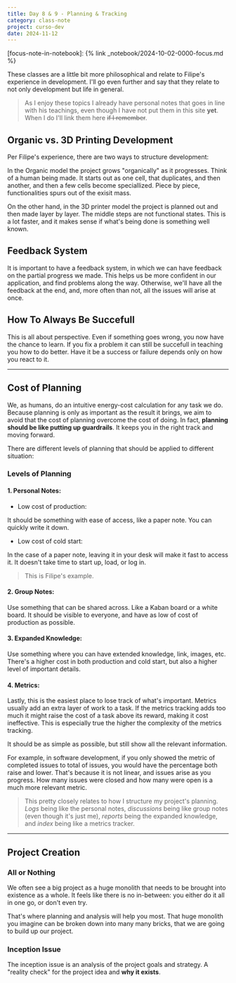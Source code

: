 ```yaml
---
title: Day 8 & 9 - Planning & Tracking
category: class-note
project: curso-dev
date: 2024-11-12
---
```

[focus-note-in-notebook]: {% link _notebook/2024-10-02-0000-focus.md %}

These classes are a little bit more philosophical and relate to Filipe's experience in development. I'll go even further and say that they relate to not only development but life in general. 

> As I enjoy these topics I already have personal notes that goes in line with his teachings, even though I have not put them in this site **yet**. When I do I'll link them here ~~if I remember~~.

## Organic vs. 3D Printing Development

Per Filipe's experience, there are two ways to structure development:

In the Organic model the project grows "organically" as it progresses. Think of a human being made. It starts out as one cell, that duplicates, and then another, and then a few cells become speciallized. Piece by piece, functionalities spurs out of the exisit mass.

On the other hand, in the 3D printer model the project is planned out and then made layer by layer. The middle steps are not functional states. This is a lot faster, and it makes sense if what's being done is something well known.

## Feedback System

It is important to have a feedback system, in which we can have feedback on the partial progress we made. This helps us be more confident in our application, and find problems along the way. Otherwise, we'll have all the feedback at the end, and, more often than not, all the issues will arise at once.

## How To Always Be Succefull

This is all about perspective. Even if something goes wrong, you now have the chance to learn. If you fix a problem it can still be succefull in teaching you how to do better. Have it be a success or failure depends only on how you react to it.

---

## Cost of Planning

We, as humans, do an intuitive energy-cost calculation for any task we do. Because planning is only as important as the result it brings, we aim to avoid that the cost of planning overcome the cost of doing. In fact, **planning should be like putting up guardrails**. It keeps you in the right track and moving forward.

There are different levels of planning that should be applied to different situation:

### Levels of Planning

#### 1. Personal Notes:

* Low cost of production:

It should be something with ease of access, like a paper note. You can quickly write it down.

* Low cost of cold start:

In the case of a paper note, leaving it in your desk will make it fast to access it. It doesn't take time to start up, load, or log in.

> This is Filipe's example.

#### 2. Group Notes:

Use something that can be shared across. Like a Kaban board or a white board. It should be visible to everyone, and have as low of cost of production as possible.

#### 3. Expanded Knowledge:

Use something where you can have extended knowledge, link, images, etc. There's a higher cost in both production and cold start, but also a higher level of important details. 

#### 4. Metrics:

Lastly, this is the easiest place to lose track of what's important. Metrics usually add an extra layer of work to a task. If the metrics tracking adds too much it might raise the cost of a task above its reward, making it cost ineffective. This is especially true the higher the complexity of the metrics tracking.

It should be as simple as possible, but still show all the relevant information. 

For example, in software development, if you only showed the metric of completed issues to total of issues, you would have the percentage both raise and lower. That's because it is not linear, and issues arise as you progress. How many issues were closed and how many were open is a much more relevant metric.

> This pretty closely relates to how I structure my project's planning. *Logs* being like the personal notes, *discussions* being like group notes (even though it's just me), *reports* being the expanded knowledge, and *index* being like a metrics tracker.

---

## Project Creation

### All or Nothing

We often see a big project as a huge monolith that needs to be brought into existence as a whole. It feels like there is no in-between: you either do it all in one go, or don't even try.

That's where planning and analysis will help you most. That huge monolith you imagine can be broken down into many many bricks, that we are going to build up our project.

### Inception Issue

The inception issue is an analysis of the project goals and strategy. A "reality check" for the project idea and **why it exists**.
